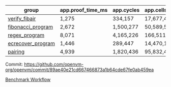 | group | app.proof_time_ms | app.cycles | app.cells_used | leaf.proof_time_ms | leaf.cycles | leaf.cells_used |
| -- | -- | -- | -- | -- | -- | -- |
| [verify_fibair](https://github.com/openvm-org/openvm/blob/benchmark-results/benchmarks/verify_fibair-89ae40e21cd667466873a1b64cde67fe0ab459ea.md) | 1,275 |  334,157 |  17,677,478 |- | - | - |
| [fibonacci_program](https://github.com/openvm-org/openvm/blob/benchmark-results/benchmarks/fibonacci-89ae40e21cd667466873a1b64cde67fe0ab459ea.md) | 2,672 |  1,500,277 |  50,589,503 | 3,796 |  1,263,315 |  70,283,816 |
| [regex_program](https://github.com/openvm-org/openvm/blob/benchmark-results/benchmarks/regex-89ae40e21cd667466873a1b64cde67fe0ab459ea.md) | 8,071 |  4,165,226 |  166,511,152 | 14,600 |  3,981,960 |  304,555,250 |
| [ecrecover_program](https://github.com/openvm-org/openvm/blob/benchmark-results/benchmarks/ecrecover-89ae40e21cd667466873a1b64cde67fe0ab459ea.md) | 1,446 |  289,447 |  14,470,186 | 12,808 |  2,988,622 |  244,253,470 |
| [pairing](https://github.com/openvm-org/openvm/blob/benchmark-results/benchmarks/pairing-89ae40e21cd667466873a1b64cde67fe0ab459ea.md) | 4,939 |  1,820,436 |  95,832,407 | 14,219 |  3,267,406 |  273,856,716 |


Commit: https://github.com/openvm-org/openvm/commit/89ae40e21cd667466873a1b64cde67fe0ab459ea

[Benchmark Workflow](https://github.com/openvm-org/openvm/actions/runs/14628490820)
